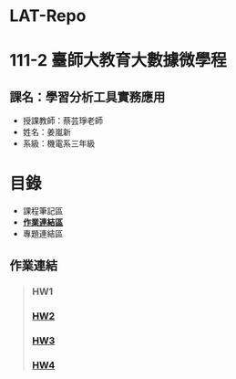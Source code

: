 # LAT-Repo
111-2 臺師大教育大數據微學程
==========================
課名：學習分析工具實務應用
-----------------------
* 授課教師：蔡芸琤老師
* 姓名：姜嵐新
* 系級：機電系三年級
# 目錄
* 課程筆記區
* [**作業連結區**](https://github.com/TimRockTw/LAT-Repo#%E4%BD%9C%E6%A5%AD%E9%80%A3%E7%B5%90)
* 專題連結區

## 作業連結
> ### HW1
> ### [**HW2**](https://github.com/TimRockTw/LAT-Repo/blob/main/Week5/w5_hw2.py)
> ### [**HW3**](https://github.com/TimRockTw/LAT-Repo/blob/main/Week6/Textmining.py)
> ### [**HW4**](https://github.com/TimRockTw/LAT-Repo/blob/main/Week10)